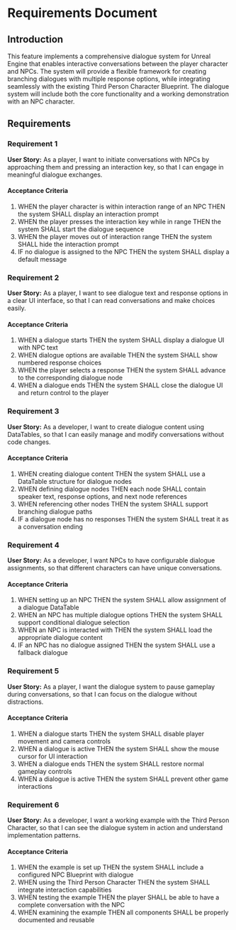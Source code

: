 # Requirements Document

## Introduction

This feature implements a comprehensive dialogue system for Unreal Engine that enables interactive conversations between the player character and NPCs. The system will provide a flexible framework for creating branching dialogues with multiple response options, while integrating seamlessly with the existing Third Person Character Blueprint. The dialogue system will include both the core functionality and a working demonstration with an NPC character.

## Requirements

### Requirement 1

**User Story:** As a player, I want to initiate conversations with NPCs by approaching them and pressing an interaction key, so that I can engage in meaningful dialogue exchanges.

#### Acceptance Criteria

1. WHEN the player character is within interaction range of an NPC THEN the system SHALL display an interaction prompt
2. WHEN the player presses the interaction key while in range THEN the system SHALL start the dialogue sequence
3. WHEN the player moves out of interaction range THEN the system SHALL hide the interaction prompt
4. IF no dialogue is assigned to the NPC THEN the system SHALL display a default message

### Requirement 2

**User Story:** As a player, I want to see dialogue text and response options in a clear UI interface, so that I can read conversations and make choices easily.

#### Acceptance Criteria

1. WHEN a dialogue starts THEN the system SHALL display a dialogue UI with NPC text
2. WHEN dialogue options are available THEN the system SHALL show numbered response choices
3. WHEN the player selects a response THEN the system SHALL advance to the corresponding dialogue node
4. WHEN a dialogue ends THEN the system SHALL close the dialogue UI and return control to the player

### Requirement 3

**User Story:** As a developer, I want to create dialogue content using DataTables, so that I can easily manage and modify conversations without code changes.

#### Acceptance Criteria

1. WHEN creating dialogue content THEN the system SHALL use a DataTable structure for dialogue nodes
2. WHEN defining dialogue nodes THEN each node SHALL contain speaker text, response options, and next node references
3. WHEN referencing other nodes THEN the system SHALL support branching dialogue paths
4. IF a dialogue node has no responses THEN the system SHALL treat it as a conversation ending

### Requirement 4

**User Story:** As a developer, I want NPCs to have configurable dialogue assignments, so that different characters can have unique conversations.

#### Acceptance Criteria

1. WHEN setting up an NPC THEN the system SHALL allow assignment of a dialogue DataTable
2. WHEN an NPC has multiple dialogue options THEN the system SHALL support conditional dialogue selection
3. WHEN an NPC is interacted with THEN the system SHALL load the appropriate dialogue content
4. IF an NPC has no dialogue assigned THEN the system SHALL use a fallback dialogue

### Requirement 5

**User Story:** As a player, I want the dialogue system to pause gameplay during conversations, so that I can focus on the dialogue without distractions.

#### Acceptance Criteria

1. WHEN a dialogue starts THEN the system SHALL disable player movement and camera controls
2. WHEN a dialogue is active THEN the system SHALL show the mouse cursor for UI interaction
3. WHEN a dialogue ends THEN the system SHALL restore normal gameplay controls
4. WHEN a dialogue is active THEN the system SHALL prevent other game interactions

### Requirement 6

**User Story:** As a developer, I want a working example with the Third Person Character, so that I can see the dialogue system in action and understand implementation patterns.

#### Acceptance Criteria

1. WHEN the example is set up THEN the system SHALL include a configured NPC Blueprint with dialogue
2. WHEN using the Third Person Character THEN the system SHALL integrate interaction capabilities
3. WHEN testing the example THEN the player SHALL be able to have a complete conversation with the NPC
4. WHEN examining the example THEN all components SHALL be properly documented and reusable